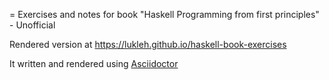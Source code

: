 = Exercises and notes for book "Haskell Programming from first principles" - Unofficial

Rendered version at https://lukleh.github.io/haskell-book-exercises

It written and rendered using [Asciidoctor](http://asciidoctor.org/)
